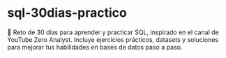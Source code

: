 # sql-30dias-practico
🎯 Reto de 30 días para aprender y practicar SQL, inspirado en el canal de YouTube Zero Analyst. Incluye ejercicios prácticos, datasets y soluciones para mejorar tus habilidades en bases de datos paso a paso.
